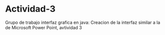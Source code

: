 # Actividad-3
Grupo de trabajo interfaz grafica en java: Creacion de la interfaz similar a la de Microsoft Power Point, avtividad 3

